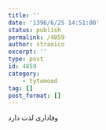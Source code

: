 ```yaml
---
title: ''
date: '1396/6/25 14:51:00'
status: publish
permalink: /4859
author: straxico
excerpt: ''
type: post
id: 4859
category:
    - tytomood
tag: []
post_format: []
---
```

وفاداری لذت دارد